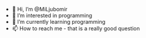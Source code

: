 - 👋 Hi, I’m @MiLjubomir
- 👀 I’m interested in programming
- 🌱 I’m currently learning programming
- 📫 How to reach me - that is a really good question

<!---
MiLjubomir/MiLjubomir is a ✨ special ✨ repository because its `README.md` (this file) appears on your GitHub profile.
You can click the Preview link to take a look at your changes.
--->
